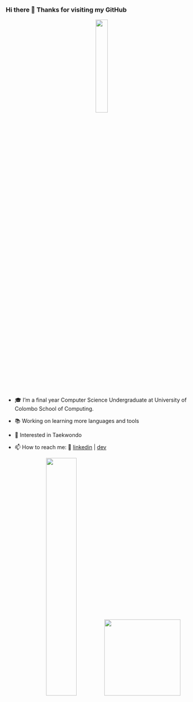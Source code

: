 ### Hi there 👋 Thanks for visiting my GitHub

<div align="center">
<img src="https://octodex.github.com/images/scubatocat.png" width=25%>
</div>

- 🎓 I’m a final year Computer Science Undergraduate at University of Colombo School of Computing.
- 📚 Working on learning more languages and tools
- 🥋 Interested in Taekwondo

- 📫 How to reach me: 👔 [linkedin][linkedin] | [dev][dev]


[linkedin]: https://www.linkedin.com/in/michelle-fernando/
[dev]: https://dev.to/michelleuf


<div align="center">
  <img src="https://github-readme-stats.vercel.app/api?username=michelleuf&count_private=true&show_icons=true&theme=radical" width=40%/>  
  &nbsp;
  <img src="https://github-readme-stats.vercel.app/api/top-langs/?username=michelleuf&count_private=true&theme=radical" width=200/>
</div>
